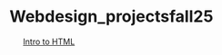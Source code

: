 # Webdesign_projectsfall25

<ul

<li><a href="intro_html/index.html" target="_blank">Intro to HTML</a></li>
</ul>